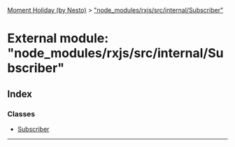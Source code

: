 [Moment Holiday (by Nesto)](../README.md) > ["node_modules/rxjs/src/internal/Subscriber"](../modules/_node_modules_rxjs_src_internal_subscriber_.md)

# External module: "node_modules/rxjs/src/internal/Subscriber"

## Index

### Classes

* [Subscriber](../classes/_node_modules_rxjs_src_internal_subscriber_.subscriber.md)

---

